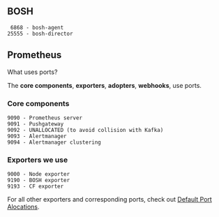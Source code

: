 ## BOSH

     6868 - bosh-agent
    25555 - bosh-director

## Prometheus

What uses ports?

The **core components**, **exporters**, **adopters**, **webhooks**, use ports.

### Core components

    9090 - Prometheus server
    9091 - Pushgateway
    9092 - UNALLOCATED (to avoid collision with Kafka)
    9093 - Alertmanager
    9094 - Alertmanager clustering

### Exporters we use

    9000 - Node exporter
    9190 - BOSH exporter
    9193 - CF exporter

For all other exporters and corresponding ports, check out [Default Port Alocations](https://github.com/prometheus/prometheus/wiki/Default-port-allocations).
